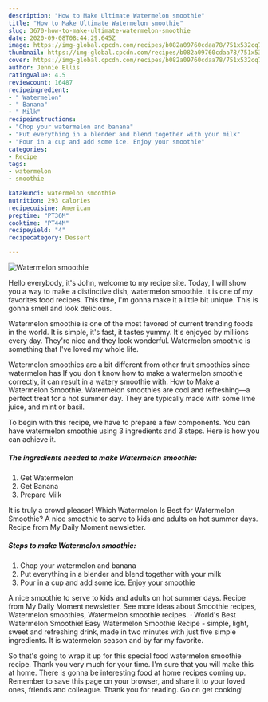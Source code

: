 ```yaml
---
description: "How to Make Ultimate Watermelon smoothie"
title: "How to Make Ultimate Watermelon smoothie"
slug: 3670-how-to-make-ultimate-watermelon-smoothie
date: 2020-09-08T08:44:29.645Z
image: https://img-global.cpcdn.com/recipes/b082a09760cdaa78/751x532cq70/watermelon-smoothie-recipe-main-photo.jpg
thumbnail: https://img-global.cpcdn.com/recipes/b082a09760cdaa78/751x532cq70/watermelon-smoothie-recipe-main-photo.jpg
cover: https://img-global.cpcdn.com/recipes/b082a09760cdaa78/751x532cq70/watermelon-smoothie-recipe-main-photo.jpg
author: Jennie Ellis
ratingvalue: 4.5
reviewcount: 16487
recipeingredient:
- " Watermelon"
- " Banana"
- " Milk"
recipeinstructions:
- "Chop your watermelon and banana"
- "Put everything in a blender and blend together with your milk"
- "Pour in a cup and add some ice. Enjoy your smoothie"
categories:
- Recipe
tags:
- watermelon
- smoothie

katakunci: watermelon smoothie 
nutrition: 293 calories
recipecuisine: American
preptime: "PT36M"
cooktime: "PT44M"
recipeyield: "4"
recipecategory: Dessert

---
```



![Watermelon smoothie](https://img-global.cpcdn.com/recipes/b082a09760cdaa78/751x532cq70/watermelon-smoothie-recipe-main-photo.jpg)

Hello everybody, it's John, welcome to my recipe site. Today, I will show you a way to make a distinctive dish, watermelon smoothie. It is one of my favorites food recipes. This time, I'm gonna make it a little bit unique. This is gonna smell and look delicious.

Watermelon smoothie is one of the most favored of current trending foods in the world. It is simple, it's fast, it tastes yummy. It's enjoyed by millions every day. They're nice and they look wonderful. Watermelon smoothie is something that I've loved my whole life.

Watermelon smoothies are a bit different from other fruit smoothies since watermelon has If you don&#39;t know how to make a watermelon smoothie correctly, it can result in a watery smoothie with. How to Make a Watermelon Smoothie. Watermelon smoothies are cool and refreshing—a perfect treat for a hot summer day. They are typically made with some lime juice, and mint or basil.


To begin with this recipe, we have to prepare a few components. You can have watermelon smoothie using 3 ingredients and 3 steps. Here is how you can achieve it.

<!--inarticleads1-->

##### The ingredients needed to make Watermelon smoothie:

1. Get  Watermelon
1. Get  Banana
1. Prepare  Milk


It is truly a crowd pleaser! Which Watermelon Is Best for Watermelon Smoothie? A nice smoothie to serve to kids and adults on hot summer days. Recipe from My Daily Moment newsletter. 

<!--inarticleads2-->

##### Steps to make Watermelon smoothie:

1. Chop your watermelon and banana
1. Put everything in a blender and blend together with your milk
1. Pour in a cup and add some ice. Enjoy your smoothie


A nice smoothie to serve to kids and adults on hot summer days. Recipe from My Daily Moment newsletter. See more ideas about Smoothie recipes, Watermelon smoothies, Watermelon smoothie recipes. · World&#39;s Best Watermelon Smoothie! Easy Watermelon Smoothie Recipe - simple, light, sweet and refreshing drink, made in two minutes with just five simple ingredients. It is watermelon season and by far my favorite. 

So that's going to wrap it up for this special food watermelon smoothie recipe. Thank you very much for your time. I'm sure that you will make this at home. There is gonna be interesting food at home recipes coming up. Remember to save this page on your browser, and share it to your loved ones, friends and colleague. Thank you for reading. Go on get cooking!
